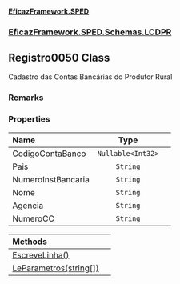 #### [EficazFramework.SPED](EficazFrameworkSPED.md 'EficazFramework SPED')
### [EficazFramework.SPED.Schemas.LCDPR](EficazFramework.SPED.Schemas.LCDPR.md 'EficazFramework.SPED.Schemas.LCDPR')

## Registro0050 Class

Cadastro das Contas Bancárias do Produtor Rural

### Remarks
### Properties

| Name | Type | |
| :--- | :---: | :--- |
| CodigoContaBanco | `Nullable<Int32>` |  |
| Pais | `String` |  |
| NumeroInstBancaria | `String` |  |
| Nome | `String` |  |
| Agencia | `String` |  |
| NumeroCC | `String` |  |

| Methods | |
| :--- | :--- |
| [EscreveLinha()](EficazFramework.SPED.Schemas.LCDPR/Registro0050/EscreveLinha().md 'EficazFramework.SPED.Schemas.LCDPR.Registro0050.EscreveLinha()') | |
| [LeParametros(string[])](EficazFramework.SPED.Schemas.LCDPR/Registro0050/LeParametros(string[]).md 'EficazFramework.SPED.Schemas.LCDPR.Registro0050.LeParametros(string[])') | |
